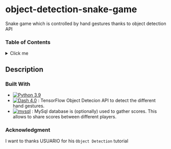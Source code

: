 # object-detection-snake-game
Snake game which is controlled by hand gestures thanks to object detection API

### Table of Contents
<details>
  <summary>Click me</summary>
  
  ### Contents
  1. [Description](#description)
  2. [Built With](#built-with)
  3. [Challenges](#challenges)
  4. [Getting Started](#getting-started)
</details>

## Description

### Built With

- [![Python 3.9](https://img.shields.io/badge/python-3.9-blue.svg)](https://www.python.org/downloads/release/python-390/)
- [![Dash 4.0](https://img.shields.io/badge/TensorFlow-2-green.svg)](https://dash.plotly.com/) : TensorFlow Object Detecion API to detect the different hand gestures.
- [![mysql](https://img.shields.io/badge/MySQL-database-orange?style=flate&logo=mysql&logoColor=white.svg)](https://mysql.com/) : MySql database is (optionally) used to gather scores. This allows to share scores between different players.


### Acknowledgment

I want to thanks USUARIO for his `Object Detection` tutorial

